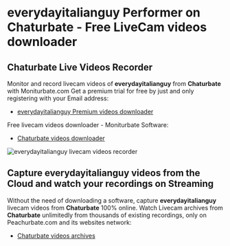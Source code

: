 # everydayitalianguy Performer on Chaturbate - Free LiveCam videos downloader

## Chaturbate Live Videos Recorder

Monitor and record livecam videos of **everydayitalianguy** from **Chaturbate** with Moniturbate.com
Get a premium trial for free by just and only registering with your Email address:
* [everydayitalianguy Premium videos downloader](https://moniturbate.com/request-demo-licence-key.html)

Free livecam videos downloader - Moniturbate Software:
* [Chaturbate videos downloader](https://moniturbate.com/moniturbate-download-software.html)

![everydayitalianguy livecam videos recorder](https://peachurnet.com/templates/moniturbate-software.png)


## Capture everydayitalianguy videos from the Cloud and watch your recordings on Streaming

Without the need of downloading a software, capture **everydayitalianguy** livecam videos from **Chaturbate** 100% online.
Watch Livecam archives from **Chaturbate** unlimitedly from thousands of existing recordings, only on Peachurbate.com and its websites network:
* [Chaturbate videos archives](https://peachurnet.com/)